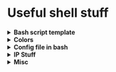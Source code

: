 # Useful shell stuff

<details>
<summary><b>Bash script template</b></summary>

```bash
#!/usr/bin/env bash
#set -eECuo pipefail
set -euo pipefail
IFS=$'\n\t'
shopt -s nullglob globstar

# Faster sorting and emoji support
# export LC_COLLATE=C LC_CTYPE=C LANG=C.UTF-8
export LC_ALL="C" LANG="C.UTF-8"
WORKDIR="$(cd -- "$(dirname -- "${BASH_SOURCE[0]:-}")" && pwd)"
cd $WORKDIR

# Ensure root rights
sudo -v

# Sleep replacement in bash
sleepy() { read -rt 0.1 <> <(:) || :; }
```

</details>

<details>
<summary><b>Colors</b></summary>

```bash
#──────────── Foreground colors ────────────
BLK='\033[30m' # Black
RED='\033[31m' # Red
GRN='\033[32m' # Green
YLW='\033[33m' # Yellow
BLU='\033[34m' # Blue
MGN='\033[35m' # Magenta
CYN='\033[36m' # Cyan
WHT='\033[37m' # White
#──────────── Effects ────────────
DEF='\033[0m'  # Reset to default
BLD='\033[1m'  # Bold / Bright
#──────────── Bright colors ────────────
BRIGHT_RED='\033[91m'
BRIGHT_GRN='\033[92m'
BRIGHT_YLW='\033[93m'
BRIGHT_BLU='\033[94m'
BRIGHT_MGN='\033[95m'
BRIGHT_CYN='\033[96m'
BRIGHT_WHT='\033[97m'
#────────────────────────
```

</details>

<details>
<summary><b>Config file in bash</b></summary>
  
in the script:

```bash
# Load config (if it exists)
CONFIG_FILE="./config.cfg"
[[ -f "$CONFIG_FILE" ]] && source "$CONFIG_FILE"
```
in the config file:

```bash
# ~/config.cfg || ~/config.conf
USERNAME="user"
PORT=8080
DEBUG=true
```

</details>

<details>
<summary><b>IP Stuff</b></summary>

```bash
# Display global/public IP
echo "Your Global IP is: $(curl -s https://api.ipify.org/)"

# Display weather report based on region
location="$(curl -s ipinfo.io/region)"
[[ "$location" != "Bielefeld" ]] && location="Bielefeld"
curl wttr.in/$location?0

# Speedtest DL/UP
down=$(curl -s -o /dev/null -w "%{speed_download}" https://speed.cloudflare.com/__down?bytes=100000000)
awk -v s="$down" 'BEGIN {printf "Download: %.2f Mbps\n", (s*8)/(1024*1024)}'

up=$(dd if=/dev/zero bs=1M count=10 2>/dev/null | \
  curl -s -o /dev/null -w "%{speed_upload}" --data-binary @- https://speed.cloudflare.com/__up)
awk -v s="$up" 'BEGIN {printf "Upload: %.2f Mbps\n", (s*8)/(1024*1024)}'
```

</details>

<details>
<summary><b>Misc</b></summary>

```bash
# shopt -s extglob
# For 
# *.(jpg|png)
# file?(.*) # file and file.bak
```

</details>
